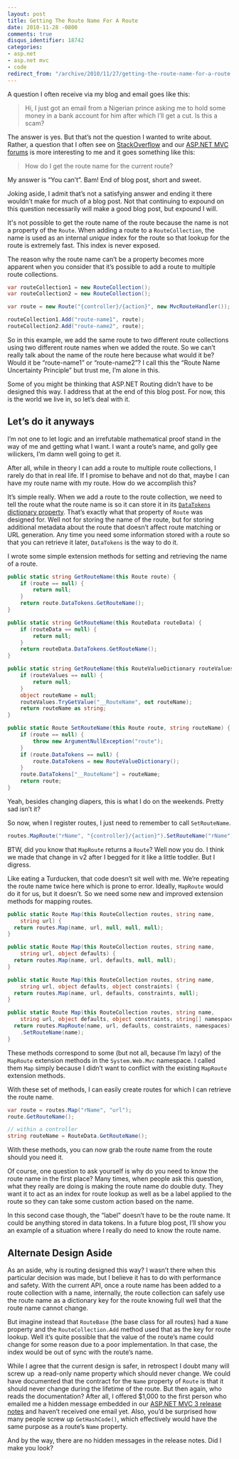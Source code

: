 ```yaml
---
layout: post
title: Getting The Route Name For A Route
date: 2010-11-28 -0800
comments: true
disqus_identifier: 18742
categories:
- asp.net
- asp.net mvc
- code
redirect_from: "/archive/2010/11/27/getting-the-route-name-for-a-route.aspx/"
---
```


A question I often receive via my blog and email goes like this:

> Hi, I just got an email from a Nigerian prince asking me to hold some
> money in a bank account for him after which I’ll get a cut. Is this a
> scam?

The answer is yes. But that’s not the question I wanted to write about.
Rather, a question that I often see on
[StackOverflow](http://stackoverflow.com/ "Programming Q&A Site") and
our [ASP.NET MVC
forums](http://forums.asp.net/1146.aspx "ASP.NET MVC Forums") is more
interesting to me and it goes something like this:

> How do I get the route name for the current route?

My answer is “You can’t”. Bam! End of blog post, short and sweet.

Joking aside, I admit that’s not a satisfying answer and ending it there
wouldn’t make for much of a blog post. Not that continuing to expound on
this question necessarily will make a good blog post, but expound I
will.

It's not possible to get the route name of the route because the name is
not a property of the `Route`. When adding a route to a
`RouteCollection`, the name is used as an internal *unique* index for
the route so that lookup for the route is extremely fast. This index is
never exposed.

The reason why the route name can’t be a property becomes more apparent
when you consider that it’s possible to add a route to multiple route
collections.

```csharp
var routeCollection1 = new RouteCollection();
var routeCollection2 = new RouteCollection();

var route = new Route("{controller}/{action}", new MvcRouteHandler());

routeCollection1.Add("route-name1", route);
routeCollection2.Add("route-name2", route);
```

So in this example, we add the same route to two different route
collections using two different route names when we added the route. So
we can’t really talk about the name of the route here because what would
it be? Would it be “route-name1” or “route-name2”? I call this the
“Route Name Uncertainty Principle” but trust me, I’m alone in this.

Some of you might be thinking that ASP.NET Routing didn’t have to be
designed this way. I address that at the end of this blog post. For now,
this is the world we live in, so let’s deal with it.

Let’s do it anyways
-------------------

I’m not one to let logic and an irrefutable mathematical proof stand in
the way of me and getting what I want. I want a route’s name, and golly
gee wilickers, I’m damn well going to get it.

After all, while in theory I can add a route to multiple route
collections, I rarely do that in real life. If I promise to behave and
not do that, maybe I can have my route name with my route. How do we
accomplish this?

It’s simple really. When we add a route to the route collection, we need
to tell the route what the route name is so it can store it in its
[`DataTokens` dictionary
property](http://msdn.microsoft.com/en-us/library/system.web.routing.route.datatokens.aspx "DataTokens property of Route").
That’s exactly what that property of `Route` was designed for. Well not
for storing the name of the route, but for storing additional metadata
about the route that doesn’t affect route matching or URL generation.
Any time you need some information stored with a route so that you can
retrieve it later, `DataTokens` is the way to do it.

I wrote some simple extension methods for setting and retrieving the
name of a route.

```csharp
public static string GetRouteName(this Route route) {
    if (route == null) {
        return null;
    }
    return route.DataTokens.GetRouteName();
}

public static string GetRouteName(this RouteData routeData) {
    if (routeData == null) {
        return null;
    }
    return routeData.DataTokens.GetRouteName();
}

public static string GetRouteName(this RouteValueDictionary routeValues) {
    if (routeValues == null) {
        return null;
    }
    object routeName = null;
    routeValues.TryGetValue("__RouteName", out routeName);
    return routeName as string;
}

public static Route SetRouteName(this Route route, string routeName) {
    if (route == null) {
        throw new ArgumentNullException("route");
    }
    if (route.DataTokens == null) {
        route.DataTokens = new RouteValueDictionary();
    }
    route.DataTokens["__RouteName"] = routeName;
    return route;
}
```

Yeah, besides changing diapers, this is what I do on the weekends.
Pretty sad isn’t it?

So now, when I register routes, I just need to remember to call
`SetRouteName`.

```csharp
routes.MapRoute("rName", "{controller}/{action}").SetRouteName("rName");
```

BTW, did you know that `MapRoute` returns a `Route`? Well now you do. I
think we made that change in v2 after I begged for it like a little
toddler. But I digress.

Like eating a Turducken, that code doesn’t sit well with me. We’re
repeating the route name twice here which is prone to error. Ideally,
`MapRoute` would do it for us, but it doesn’t. So we need some new and
improved extension methods for mapping routes.

```csharp
public static Route Map(this RouteCollection routes, string name, 
    string url) {
  return routes.Map(name, url, null, null, null);
}

public static Route Map(this RouteCollection routes, string name, 
    string url, object defaults) {
  return routes.Map(name, url, defaults, null, null);
}

public static Route Map(this RouteCollection routes, string name, 
    string url, object defaults, object constraints) {
  return routes.Map(name, url, defaults, constraints, null);
}

public static Route Map(this RouteCollection routes, string name, 
    string url, object defaults, object constraints, string[] namespaces) {
  return routes.MapRoute(name, url, defaults, constraints, namespaces)
    .SetRouteName(name);
}
```

These methods correspond to some (but not all, because I’m lazy) of the
`MapRoute` extension methods in the `System.Web.Mvc` namespace. I called
them `Map` simply because I didn’t want to conflict with the existing
`MapRoute` extension methods.

With these set of methods, I can easily create routes for which I can
retrieve the route name.

```csharp
var route = routes.Map("rName", "url");
route.GetRouteName();

// within a controller
string routeName = RouteData.GetRouteName();
```

With these methods, you can now grab the route name from the route
should you need it.

Of course, one question to ask yourself is why do you need to know the
route name in the first place? Many times, when people ask this
question, what they really are doing is making the route name do double
duty. They want it to act as an index for route lookup as well as be a
label applied to the route so they can take some custom action based on
the name.

In this second case though, the “label” doesn’t have to be the route
name. It could be anything stored in data tokens. In a future blog post,
I’ll show you an example of a situation where I really do need to know
the route name.

Alternate Design Aside
----------------------

As an aside, why is routing designed this way? I wasn’t there when this
particular decision was made, but I believe it has to do with
performance and safety. With the current API, once a route name has been
added to a route collection with a name, internally, the route
collection can safely use the route name as a dictionary key for the
route knowing full well that the route name cannot change.

But imagine instead that `RouteBase` (the base class for all routes) had
a `Name` property and the `RouteCollection.Add` method used that as the
key for route lookup. Well it’s quite possible that the value of the
route’s name could change for some reason due to a poor implementation.
In that case, the index would be out of sync with the route’s name.

While I agree that the current design is safer, in retrospect I doubt
many will screw up  a read-only name property which should never change.
We could have documented that the contract for the `Name` property of
`Route` is that it should never change during the lifetime of the route.
But then again, who reads the documentation? After all, I offered
\$1,000 to the first person who emailed me a hidden message embedded in
our [ASP.NET MVC 3 release
notes](http://www.asp.net/learn/whitepapers/mvc3-release-notes "ASP.NET MVC 3 Release Notes")
and haven’t received one email yet. Also, you’d be surprised how many
people screw up `GetHashCode()`, which effectively would have the same
purpose as a route’s `Name` property.

And by the way, there are no hidden messages in the release notes. Did I
make you look?

